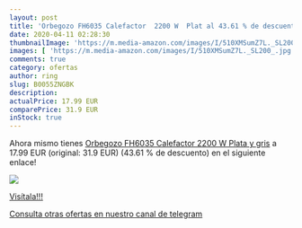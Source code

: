 ```yaml
---
layout: post
title: 'Orbegozo FH6035 Calefactor  2200 W  Plat al 43.61 % de descuento'
date: 2020-04-11 02:28:30
thumbnailImage: 'https://m.media-amazon.com/images/I/510XMSumZ7L._SL200_.jpg'
images: [ 'https://m.media-amazon.com/images/I/510XMSumZ7L._SL200_.jpg' ]
comments: true
category: ofertas
author: ring
slug: B0055ZNGBK
description:
actualPrice: 17.99 EUR
comparePrice: 31.9 EUR
inStock: true
---
```


Ahora mismo tienes [Orbegozo FH6035 Calefactor  2200 W  Plata y gris](https://www.amazon.com/dp/B0055ZNGBK/?tag=redken08-20) a 17.99 EUR (original: 31.9 EUR) (43.61 %  de descuento) en el siguiente enlace!

[![](https://m.media-amazon.com/images/I/510XMSumZ7L._SL200_.jpg)](https://www.amazon.com/dp/B0055ZNGBK/?tag=redken08-20)

[Visítala!!!](https://www.amazon.com/dp/B0055ZNGBK/?tag=redken08-20)

[Consulta otras ofertas en nuestro canal de telegram](https://t.me/s/ofertas25)
